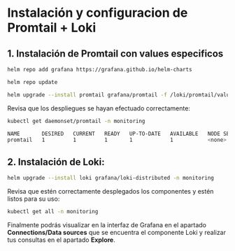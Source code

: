 # Instalación y configuracion de Promtail + Loki

## 1. Instalación de Promtail con values especificos
```bash
helm repo add grafana https://grafana.github.io/helm-charts
```
```bash
helm repo update
```
```bash
helm upgrade --install promtail grafana/promtail -f /loki/promtail/values.yaml -n monitoring
```
Revisa que los despliegues se hayan efectuado correctamente:
```bash
kubectl get daemonset/promtail -n monitoring
```
```bash
NAME       DESIRED   CURRENT   READY   UP-TO-DATE   AVAILABLE   NODE SELECTOR   AGE
promtail   1         1         1       1            1           <none>          36s
```
## 2. Instalación de Loki:
```bash
helm upgrade --install loki grafana/loki-distributed -n monitoring
```
Revisa que estén correctamente desplegados los componentes y estén listos para su uso:
```bash
kubectl get all -n monitoring
```
Finalmente podrás visualizar en la interfaz de Grafana en el apartado **Connections/Data sources** que se encuentra el componente Loki y realizar tus consultas en el apartado **Explore**.